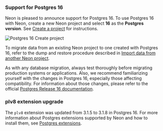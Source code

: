 ### Support for Postgres 16

Neon is pleased to announce support for Postgres 16. To use Postgres 16 with Neon, create a new Neon project and select **16** as the **Postgres version**. See [Create a project](/docs/manage/projects#create-a-project) for instructions.

![Postgres 16 Create project](/docs/relnotes/postgres_16.png)

To migrate data from an existing Neon project to one created with Postgres 16, refer to the dump and restore procedure described in [Import data from another Neon project](/docs/import/import-from-neon).

As with any database migration, always test thoroughly before migrating production systems or applications. Also, we recommend familiarizing yourself with the changes in Postgres 16, especially those affecting compatibility. For information about those changes, please refer to the official [Postgres Release 16 documentation](https://www.postgresql.org/docs/16/release-16.html).

### plv8 extension upgrade

The `plv8` extension was updated from 3.1.5 to 3.1.8 in Postgres 16. For more information about Postgres extensions supported by Neon and how to install them, see [Postgres extensions](/docs/extensions/pg-extensions).
